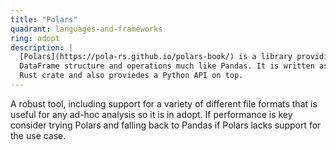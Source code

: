 ```yaml
---
title: "Polars"
quadrant: languages-and-frameworks
ring: adopt
description: |
  [Polars](https://pola-rs.github.io/polars-book/) is a library providing a
  DataFrame structure and operations much like Pandas. It is written as a
  Rust crate and also proviedes a Python API on top.
---
```


A robust tool, including support for a variety of different file formats
that is useful for any ad-hoc analysis so it is in adopt.
If performance is key consider trying Polars and falling back to Pandas
if Polars lacks support for the use case.
